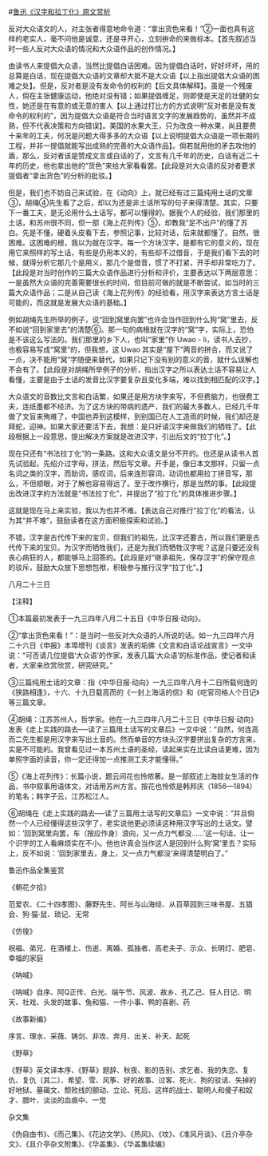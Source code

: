 #[鲁迅《汉字和拉丁化》原文赏析](https://www.vrrw.net/wx/8532.html)

反对大众语文的人，对主张者得意地命令道：“拿出货色来看！”②一面也真有这样的老实人，毫不问他是诚意，还是寻开心，立刻拚命的来做标本。【首先叙述当时一些人反对大众语的情况和大众语作品的创作情况。】

由读书人来提倡大众语，当然比提倡白话困难。因为提倡白话时，好好坏坏，用的总算是白话，现在提倡大众语的文章却大抵不是大众语【以上指出提倡大众语的困难之处】。但是，反对者是没有发命令的权利的【后文具体解释】。虽是一个残废人，倘在主张健康运动，他绝对没有错；如果提倡缠足，则即使是天足的壮健的女性，她还是在有意的或无意的害人【以上通过打比方的方式说明“反对者是没有发命令的权利的”，因为提倡大众语是符合当时语言文字的发展趋势的，虽然并不成熟，但不代表决策和方向错误】。美国的水果大王，只为改良一种水果，尚且要费十来年的工夫，何况是问题大得多多的大众语【以上说明提倡大众语是一项长期的工程，并非一提倡就能写出成熟的完善的大众语作品】。倘若就用他的矛去攻他的盾，那么，反对者该是赞成文言或白话的了，文言有几千年的历史，白话有近二十年的历史，他也拿出他的“货色”来给大家看看罢。【此段是对大众语的反对者要求提倡者“拿出货色”的分析的批驳。】



但是，我们也不妨自己来试验，在《动向》上，就已经有过三篇纯用土话的文章③，胡绳④先生看了之后，却以为还是非土话所写的句子来得清楚。其实，只要下一番工夫，是无论用什么土话写，都可以懂得的。据我个人的经验，我们那里的土话，和苏州很不同，但一部《海上花列传》⑤，却教我“足不出户”的懂了苏白。先是不懂，硬着头皮看下去，参照记事，比较对话，后来就都懂了。自然，很困难。这困难的根，我以为就在汉字。每一个方块汉字，是都有它的意义的，现在用它来照样的写土话，有些是仍用本义的，有些却不过借音，于是我们看下去的时候，就得分析它那几个是用义，那几个是借音，惯了不打紧，开手却非常吃力了。【此段是对当时创作的三篇大众语作品进行分析和评价，主要表达以下两层意思：一是虽然大众语的完善需要很长的时间，但目前可做的就是不断尝试，如当时的三篇大众语作品；二是从自己读《海上花列传》的经验看，用汉字来表达方言土话是可能的，而这就是发展大众语的基础。】

例如胡绳先生所举的例子，说“回到窝里向罢”也许会当作回到什么狗“窝”里去，反不如说“回到家里去”的清楚⑥。那一句的病根就在汉字的“窝”字，实际上，恐怕是不该这么写法的。我们那里的乡下人，也叫“家里”作 Uwao - li，读书人去抄，也极容易写成“窝里”的，但我想，这 Uwao 其实是“屋下”两音的拼合，而又讹了一点，决不能用“窝”字随便来替代，如果只记下没有别的意义的音，就什么误解也不会有了。【此段是对胡绳所举例子的分析，指出汉字之所以表达土话不容易让人看懂，主要是由于土话的发音比汉字要复杂且变化多端，难以找到相匹配的汉字。】

大众语文的音数比文言和白话繁，如果还是用方块字来写，不但费脑力，也很费工夫，连纸墨都不经济。为了这方块的带病的遗产，我们的最大多数人，已经几千年做了文盲来殉难了，中国也弄到这模样，到别国已在人工造雨的时候，我们却还是拜蛇，迎神。如果大家还要活下去，我想：是只好请汉字来做我们的牺牲了。【此段根据上一段意思，提出解决方案就是改进汉字，引出后文的“拉丁化”。】

现在只还有“书法拉丁化”的一条路。这和大众语文是分不开的。也还是从读书人首先试验起，先绍介过字母，拼法，然后写文章。开手是，像日本文那样，只留一点名词之类的汉字，而助词，感叹词，后来连形容词，动词也都用拉丁拼音写，那么，不但顺眼，对于了解也容易得远了。至于改作横行，那是当然的事。【此段提出改进汉字的方法就是“书法拉丁化”，并提出了“拉丁化”的具体推进步骤。】

这就是现在马上来实验，我以为也并不难。【表达自己对推行“拉丁化”的看法，认为其“并不难”，鼓励读者在这方面积极探索和试验。】

不错，汉字是古代传下来的宝贝，但我们的祖先，比汉字还要古，所以我们更是古代传下来的宝贝。为汉字而牺牲我们，还是为我们而牺牲汉字呢？这是只要还没有丧心病狂的人，都能够马上回答的。【此段是对“继承祖先，保存汉字”的保守观点的驳斥，鼓励大众放下思想包袱，积极参与推行汉字“拉丁化”。】

八月二十三日



【注释】

①本篇最初发表于一九三四年八月二十五日《中华日报·动向》。

②“拿出货色来看！”：是当时一些反对大众语的人所说的话。如一九三四年六月二十六日《申报》本埠增刊《谈言》发表的垢佛《文言和白话论战宣言》一文中说：“可否请几位提倡‘大众语’的作家，发表几篇‘大众语’的标准作品，使记者和读者，大家来欣赏欣赏，研究研究。”

③三篇纯用土话的文章：指《中华日报·动向》一九三四年八月十二日所载何连的《狭路相逢》，十六、十九日载高而的《一封上海话的信》和《吃官司格人个日记》等三篇文章。

④胡绳：江苏苏州人，哲学家。他在一九三四年八月二十三日《中华日报·动向》发表《走上实践的路去──读了三篇用土话写的文章后》一文中说：“自然，何连高而二先生都是用汉字来写出土音的。然而单音的方块头汉字要拼出复杂的方言来，实是不可能的。我曾看见过一本苏州土语的圣经，读起来实在比读白话更难，因为单照字面的读音，你一定还得加一点推测工夫才能懂得。”

⑤《海上花列传》：长篇小说，题云间花也怜侬著。是一部叙述上海妓女生活的作品，书中叙事用语体文，对话用苏州方言。按花也怜侬是韩邦庆（1856—1894）的笔名；韩字子云，江苏松江人。

⑥胡绳在《走上实践的路去──读了三篇用土话写的文章后》一文中说：“并且倘然一个人已经懂得这些汉字了，老实说他更必须读这种用汉字写出的土话文。譬如：‘回到窝里向罢，车（按应作身）浪向，又一点力气都没……’这一句话，让一个识字的工人看麻烦实在不小。他也许真会当作这人是回到什么狗‘窝’里去？实际上，反不如说：‘回到家里去，身上，又一点力气都没’来得清楚明白了。”

鲁迅作品全集鉴赏

《朝花夕拾》

范爱农、《二十四孝图》、藤野先生、阿长与山海经、从百草园到三味书屋、五猖会、狗·猫·鼠、琐记、无常

《仿徨》

祝福、弟兄、在酒楼上、伤逝、离婚、孤独者、高老夫子、示众、长明灯、肥皂、幸福的家庭

《呐喊》

《呐喊》自序、阿Q正传、白光、端午节、风波、故乡、孔乙己、狂人日记、明天、社戏、头发的故事、兔和猫、一件小事、鸭的喜剧、药

《故事新编》

序言、理水、采薇、铸剑、非攻、奔月、出关、补天、起死

《野草》

《野草》英文译本序、《野草》题辞、秋夜、影的告别、求乞者、我的失恋、复仇、复仇〔其二〕、希望、雪、风筝、好的故事、过客、死火、狗的驳诘、失掉的好地狱、墓碣文、颓败线的颤动、立论、死后、这样的战士、聪明人和傻子和奴才、腊叶、淡淡的血痕中、一觉

杂文集

《伪自由书》、《而己集》、《花边文学》、《热风》、《坟》、《准风月谈》、《且介亭杂文》、《且介亭杂文附集》、《华盖集》、《华盖集续编》

